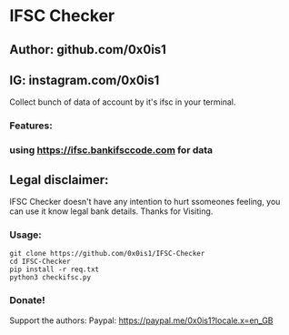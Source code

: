 # IFSC Checker
## Author: github.com/0x0is1
## IG: instagram.com/0x0is1

Collect bunch of data of account by it's ifsc in your terminal.

### Features:
### using  https://ifsc.bankifsccode.com for data

## Legal disclaimer:

IFSC Checker doesn't have any intention to hurt ssomeones feeling, you can use it know legal bank details. Thanks for Visiting.

### Usage:
```
git clone https://github.com/0x0is1/IFSC-Checker
cd IFSC-Checker
pip install -r req.txt
python3 checkifsc.py
```

### Donate!
Support the authors:
Paypal: https://paypal.me/0x0is1?locale.x=en_GB
